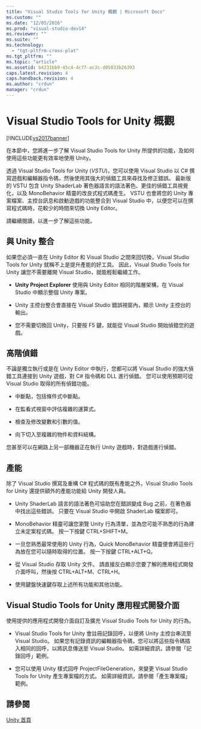 ```yaml
---
title: "Visual Studio Tools for Unity 概觀 | Microsoft Docs"
ms.custom: ""
ms.date: "12/05/2016"
ms.prod: "visual-studio-dev14"
ms.reviewer: ""
ms.suite: ""
ms.technology: 
  - "tgt-pltfrm-cross-plat"
ms.tgt_pltfrm: ""
ms.topic: "article"
ms.assetid: b4231bb9-45c4-4c77-ac3c-d05033b26393
caps.latest.revision: 4
caps.handback.revision: 4
ms.author: "crdun"
manager: "crdun"
---
```

# Visual Studio Tools for Unity 概觀
[!INCLUDE[vs2017banner](../code-quality/includes/vs2017banner.md)]

在本節中，您將進一步了解 Visual Studio Tools for Unity 所提供的功能，及如何使用這些功能更有效率地使用 Unity。  
  
 透過 Visual Studio Tools for Unity \(*VSTU*\)，您可以使用 Visual Studio 以 C\# 撰寫遊戲和編輯器指令碼，然後使用其強大的偵錯工具來尋找及修正錯誤。  最新版的 VSTU 包含 Unity ShaderLab 著色器語言的語法著色、更佳的偵錯工具視覺化，以及 MonoBehavior 精靈的改良式程式碼產生。  VSTU 也會將您的 Unity 專案檔案、主控台訊息和啟動遊戲的功能整合到 Visual Studio 中，以便您可以在撰寫程式碼時，花較少的時間來切換 Unity Editor。  
  
 請繼續閱讀，以進一步了解這些功能。  
  
## 與 Unity 整合  
 如果您必須一直在 Unity Editor 和 Visual Studio 之間來回切換，Visual Studio Tools for Unity 就稱不上是提升產能的好工具。  因此，Visual Studio Tools for Unity 讓您不需要離開 Visual Studio，就能輕鬆繼續工作。  
  
-   **Unity Project Explorer** 使用與 Unity Editor 相同的階層架構，在 Visual Studio 中顯示整個 Unity 專案。  
  
-   Unity 主控台整合會直接在 Visual Studio 錯誤視窗內，顯示 Unity 主控台的輸出。  
  
-   您不需要切換回 Unity，只要按 F5 鍵，就能從 Visual Studio 開始偵錯您的遊戲。  
  
## 高階偵錯  
 不論是獨立執行或是在 Unity Editor 中執行，您都可以將 Visual Studio 的強大偵錯工具連接到 Unity 遊戲，對 C\# 指令碼和 DLL 進行偵錯。  您可以使用預期可從 Visual Studio 取得的所有偵錯功能。  
  
-   中斷點，包括條件式中斷點。  
  
-   在監看式視窗中評估複雜的運算式。  
  
-   檢查及修改變數和引數的值。  
  
-   向下切入至複雜的物件和資料結構。  
  
 您甚至可以在網路上另一部機器正在執行 Unity 遊戲時，對遊戲進行偵錯。  
  
## 產能  
 除了 Visual Studio 撰寫及重構 C\# 程式碼的既有產能之外，Visual Studio Tools for Unity 還提供額外的產能功能給 Unity 開發人員。  
  
-   Unity ShaderLab 語言的語法著色可協助您在錯誤變成 Bug 之前，在著色器中找出這些錯誤。  只要在 Visual Studio 中開啟 ShaderLab 檔案即可。  
  
-   MonoBehavior 精靈可讓您瀏覽 Unity 行為清單，並為您可能不熟悉的行為建立未定案程式碼。  按一下按鍵  CTRL\+SHIFT\+M。  
  
-   一旦您熟悉最常使用的 Unity 行為，Quick MonoBehavior 精靈便會將這些行為放在您可以隨時取得的位置。  按一下按鍵  CTRL\+ALT\+Q。  
  
-   從 Visual Studio 存取 Unity 文件。  請直接反白顯示您要了解的應用程式開發介面呼叫，然後按  CTRL\+ALT\+M、CTRL\+H。  
  
-   使用鍵盤快速鍵存取上述所有功能和其他功能。  
  
## Visual Studio Tools for Unity 應用程式開發介面  
 使用提供的應用程式開發介面自訂及擴充 Visual Studio Tools for Unity 的行為。  
  
-   Visual Studio Tools for Unity 會註冊記錄回呼，以便將 Unity 主控台串流至 Visual Studio。  如果您有記錄資訊的編輯器指令碼，您可以將這些指令碼插入相同的回呼，以將訊息傳送至 Visual Studio。  如需詳細資訊，請參閱「記錄回呼」範例。  
  
-   您可以使用 Unity 樣式回呼 ProjectFileGeneration，來變更 Visual Studio Tools for Unity 產生專案檔的方式。  如需詳細資訊，請參閱「產生專案檔」範例。  
  
## 請參閱  
 [Unity 首頁](http://unity3d.com)